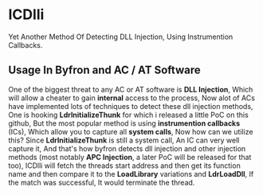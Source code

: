 
# ICDlli

Yet Another Method Of Detecting DLL Injection, Using Instrumention Callbacks.


## Usage In Byfron and AC / AT Software

One of the biggest threat to any AC or AT software is **DLL Injection**, Which will allow a cheater to gain **internal** access to the process, Now alot of ACs have implemented lots of techniques to detect these dll injection methods, One is hooking **LdrInitializeThunk** for which i released a little PoC on this github, But the most popular method is using **instrumention callbacks** (ICs), Which allow you to capture all **system calls**, Now how can we utilize this? Since **LdrInitializeThunk** is still a system call, An IC can very well capture it, And that's how byfron detects dll injection and other injection methods (most notably **APC Injection**, a later PoC will be released for that too), ICDlli will fetch the threads start address and then get its function name and then compare it to the **LoadLibrary** variations and **LdrLoadDll**, If the match was successful, It would terminate the thread.

